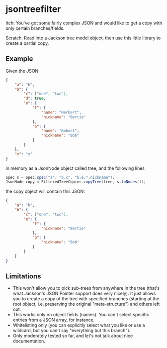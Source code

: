 jsontreefilter
==============

Itch: You've got some fairly complex JSON and would like to get a copy with only certain branches/fields.

Scratch: Read into a Jackson tree model object, then use this little library to create a partial copy.

Example
-------

Given the JSON

```json
{
    "a": "b",
    "b": {
        "c": ["one", "two"],
        "d": true,
        "e": {
            "f": {
                "name": "Herbert",
                "nickname": "Bertie"
            },
            "p": {
                "name": "Robert",
                "nickname": "Bob"
            }
        }
    },
    "x": "y"
}
```

in memory as a JsonNode object called tree, and the following lines

```java
Spec s = Spec.spec("a", "b.c", "b.e.*.nickname");
JsonNode copy = FilteredTreeCopier.copyTree(tree, s.toNodes());
```

the copy object will contain this JSON:

```json
{
    "a": "b",
    "b": {
        "c": ["one", "two"],
        "e": {
            "f": {
                "nickname": "Bertie"
            },
            "p": {
                "nickname": "Bob"
            }
        }
    }
}
```

Limitations
-----------

* This won't allow you to pick sub-trees from anywhere in the tree (that's what Jackson's JSON Pointer support does very nicely). It just allows you to create a copy of the tree with specified branches (starting at the root object, i.e. preserving the original "meta-structure") and others left out.
* This works only on object fields (names). You can't select specific entries from a JSON array, for instance.
* Whitelisting only (you can explicitly select what you like or use a wildcard, but you can't say "everything but this branch").
* Only moderately tested so far, and let's not talk about nice documentation.
